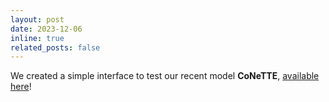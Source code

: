 ```yaml
---
layout: post
date: 2023-12-06
inline: true
related_posts: false
---
```


We created a simple interface to test our recent model **CoNeTTE**, [available here](https://huggingface.co/spaces/Labbeti/conette)!

